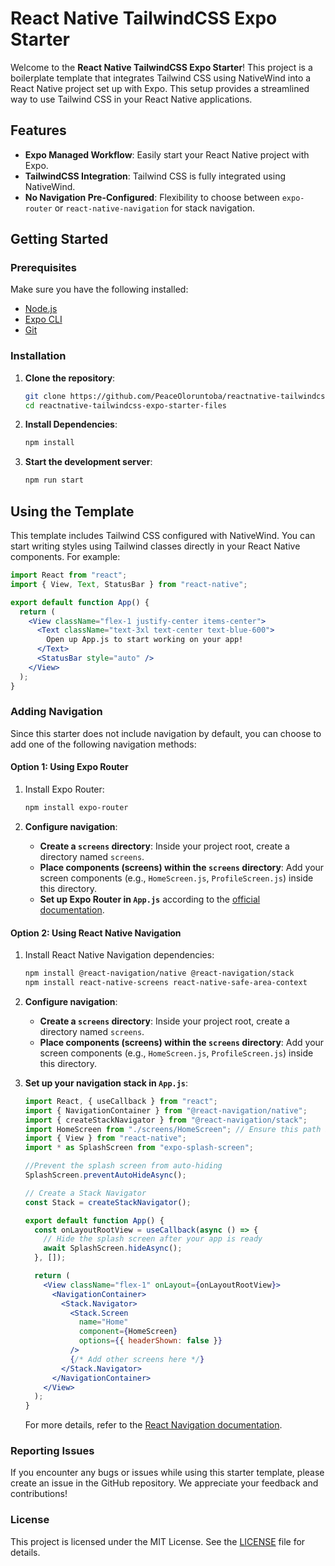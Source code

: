# React Native TailwindCSS Expo Starter

Welcome to the **React Native TailwindCSS Expo Starter**! This project is a boilerplate template that integrates Tailwind CSS using NativeWind into a React Native project set up with Expo. This setup provides a streamlined way to use Tailwind CSS in your React Native applications.

## Features

- **Expo Managed Workflow**: Easily start your React Native project with Expo.
- **TailwindCSS Integration**: Tailwind CSS is fully integrated using NativeWind.
- **No Navigation Pre-Configured**: Flexibility to choose between `expo-router` or `react-native-navigation` for stack navigation.

## Getting Started

### Prerequisites

Make sure you have the following installed:

- [Node.js](https://nodejs.org/)
- [Expo CLI](https://docs.expo.dev/get-started/installation/)
- [Git](https://git-scm.com/)

### Installation

1. **Clone the repository**:
   ```bash
   git clone https://github.com/PeaceOloruntoba/reactnative-tailwindcss-expo-starter-files.git
   cd reactnative-tailwindcss-expo-starter-files
   ```
2. **Install Dependencies**:
   ```bash
   npm install
   ```
3. **Start the development server**:
   ```bash
   npm run start
   ```
## Using the Template

This template includes Tailwind CSS configured with NativeWind. You can start writing styles using Tailwind classes directly in your React Native components. For example:

```jsx
import React from "react";
import { View, Text, StatusBar } from "react-native";

export default function App() {
  return (
    <View className="flex-1 justify-center items-center">
      <Text className="text-3xl text-center text-blue-600">
        Open up App.js to start working on your app!
      </Text>
      <StatusBar style="auto" />
    </View>
  );
}
```
### Adding Navigation

Since this starter does not include navigation by default, you can choose to add one of the following navigation methods:

#### Option 1: Using Expo Router

1. Install Expo Router:

   ```bash
   npm install expo-router
   ```
2. **Configure navigation**:
   - **Create a `screens` directory**: 
     Inside your project root, create a directory named `screens`.
   - **Place components (screens) within the `screens` directory**: 
     Add your screen components (e.g., `HomeScreen.js`, `ProfileScreen.js`) inside this directory.
   - **Set up Expo Router in `App.js`** according to the [official documentation](https://docs.expo.dev/versions/latest/sdk/screens/).

#### Option 2: Using React Native Navigation

1. Install React Native Navigation dependencies:

   ```bash
   npm install @react-navigation/native @react-navigation/stack
   npm install react-native-screens react-native-safe-area-context
   ```
2. **Configure navigation**:
   - **Create a `screens` directory**: 
     Inside your project root, create a directory named `screens`.
   - **Place components (screens) within the `screens` directory**: 
     Add your screen components (e.g., `HomeScreen.js`, `ProfileScreen.js`) inside this directory.
3. **Set up your navigation stack in `App.js`**:

   ```jsx
   import React, { useCallback } from "react";
   import { NavigationContainer } from "@react-navigation/native";
   import { createStackNavigator } from "@react-navigation/stack";
   import HomeScreen from "./screens/HomeScreen"; // Ensure this path is correct
   import { View } from "react-native";
   import * as SplashScreen from "expo-splash-screen";
   
   //Prevent the splash screen from auto-hiding
   SplashScreen.preventAutoHideAsync();
   
   // Create a Stack Navigator
   const Stack = createStackNavigator();
   
   export default function App() {
     const onLayoutRootView = useCallback(async () => {
       // Hide the splash screen after your app is ready
       await SplashScreen.hideAsync();
     }, []);
   
     return (
       <View className="flex-1" onLayout={onLayoutRootView}>
         <NavigationContainer>
           <Stack.Navigator>
             <Stack.Screen
               name="Home"
               component={HomeScreen}
               options={{ headerShown: false }}
             />
             {/* Add other screens here */}
           </Stack.Navigator>
         </NavigationContainer>
       </View>
     );
   }
   ```
   For more details, refer to the [React Navigation documentation](https://reactnavigation.org/).

### Reporting Issues

If you encounter any bugs or issues while using this starter template, please create an issue in the GitHub repository. We appreciate your feedback and contributions!

### License

This project is licensed under the MIT License. See the [LICENSE](LICENSE) file for details.

